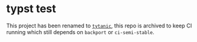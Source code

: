 # typst test
This project has been renamed to [`tytanic`][tytanic], this repo is archived to keep CI running which still depends on `backport` or `ci-semi-stable`.

[tytanic]: https://github.com/tingerrr/tytanic
